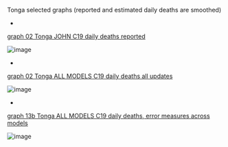 Tonga selected graphs (reported and estimated daily deaths are smoothed) 

*

[graph 02 Tonga JOHN C19 daily deaths reported](https://github.com/pourmalek/CovidLongitudinal/blob/main/output/countries/Tonga/graph%2002%20Tonga%20JOHN%20C19%20daily%20deaths%20reported.pdf)

![image](https://github.com/pourmalek/CovidLongitudinal/assets/30849720/5c5498c3-76f8-49ce-b686-ede16bef806b)

*

[graph 02 Tonga ALL MODELS C19 daily deaths all updates](https://github.com/pourmalek/CovidLongitudinal/blob/main/output/countries/Tonga/graph%2002%20Tonga%20ALL%20MODELS%20C19%20daily%20deaths%20all%20updates.pdf)

![image](https://github.com/pourmalek/CovidLongitudinal/assets/30849720/1f12fe45-546c-4e3d-8188-81132b04414f)

*

[graph 13b Tonga ALL MODELS C19 daily deaths, error measures across models](https://github.com/pourmalek/CovidLongitudinal/blob/main/output/countries/Tonga/graph%2013b%20Tonga%20ALL%20MODELS%20C19%20daily%20deaths%2C%20error%20measures%20across%20models.pdf)

![image](https://github.com/pourmalek/CovidLongitudinal/assets/30849720/5d220e8f-1ee4-440e-b244-4c253e17dd4c)
